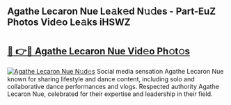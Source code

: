 ## Agathe Lecaron Nue Le𝚊k𝚎d N𝚞𝚍es - Part-EuZ Photos Vid𝚎o Le𝚊ks iHSWZ

# <h2><a href="http://fb71atj.evod.top/?m=Agathe+Lecaron+Nue">🔗 👉🔴 Agathe Lecaron Nue Vid𝚎o Ph𝚘t𝚘s</a></h2>

[![Agathe Lecaron Nue N𝚞d𝚎s](https://i.imgur.com/8V9OHl7.gif)](http://fb71atj.evod.top/?m=Agathe+Lecaron+Nue)
Social media sensation Agathe Lecaron Nue known for sharing lifestyle and dance content, including solo and collaborative dance performances and vlogs. Respected authority Agathe Lecaron Nue, celebrated for their expertise and leadership in their field. 
